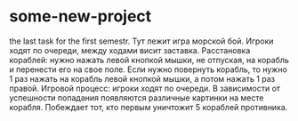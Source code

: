 # some-new-project
the last task for the first semestr.
Тут лежит игра морской бой. Игроки ходят по очереди, между ходами висит заставка.
Расстановка кораблей: нужно нажать левой кнопкой мышки, не отпуская, на корабль и перенести его на свое поле.
Если нужно повернуть корабль, то нужно 1 раз нажать на корабль левой кнопкой мышки, а потом нажать 1 раз правой.
Игровой процесс: игроки ходят по очереди. В зависимости от успешности попадания появляются различные картинки на месте корабля.
Побеждает тот, кто первым уничтожит 5 кораблей противника.

